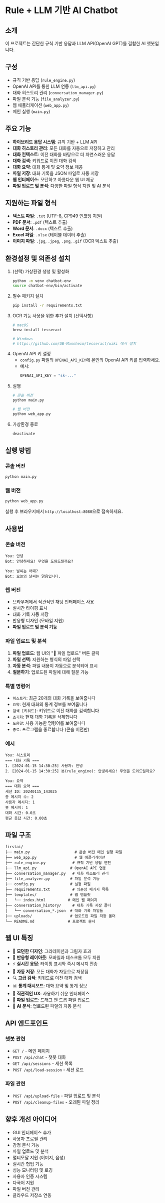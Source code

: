 # Rule + LLM 기반 AI Chatbot

## 소개
이 프로젝트는 간단한 규칙 기반 응답과 LLM API(OpenAI GPT)를 결합한 AI 챗봇입니다.

## 구성
- 규칙 기반 응답 (`rule_engine.py`)
- OpenAI API를 통한 LLM 연동 (`llm_api.py`)
- 대화 히스토리 관리 (`conversation_manager.py`)
- 파일 분석 기능 (`file_analyzer.py`)
- 웹 애플리케이션 (`web_app.py`)
- 메인 실행 (`main.py`)

## 주요 기능
- **하이브리드 응답 시스템**: 규칙 기반 + LLM API
- **대화 히스토리 관리**: 모든 대화를 자동으로 저장하고 관리
- **대화 컨텍스트**: 이전 대화를 바탕으로 더 자연스러운 응답
- **대화 검색**: 키워드로 이전 대화 검색
- **대화 요약**: 대화 통계 및 요약 정보 제공
- **파일 저장**: 대화 기록을 JSON 파일로 자동 저장
- **웹 인터페이스**: 모던하고 아름다운 웹 UI 제공
- **파일 업로드 및 분석**: 다양한 파일 형식 지원 및 AI 분석

## 지원하는 파일 형식
- **텍스트 파일**: `.txt` (UTF-8, CP949 인코딩 지원)
- **PDF 문서**: `.pdf` (텍스트 추출)
- **Word 문서**: `.docx` (텍스트 추출)
- **Excel 파일**: `.xlsx` (테이블 데이터 추출)
- **이미지 파일**: `.jpg`, `.jpeg`, `.png`, `.gif` (OCR 텍스트 추출)

## 환경설정 및 의존성 설치
1. (선택) 가상환경 생성 및 활성화
   ```bash
   python -m venv chatbot-env
   source chatbot-env/bin/activate
   ```
2. 필수 패키지 설치
   ```bash
   pip install -r requirements.txt
   ```
3. OCR 기능 사용을 위한 추가 설치 (선택사항)
   ```bash
   # macOS
   brew install tesseract
   
   # Windows
   # https://github.com/UB-Mannheim/tesseract/wiki 에서 설치
   ```
4. OpenAI API 키 설정
   - `config.py` 파일의 `OPENAI_API_KEY`에 본인의 OpenAI API 키를 입력하세요.
   - 예시:
     ```python
     OPENAI_API_KEY = "sk-..."
     ```
5. 실행
   ```bash
   # 콘솔 버전
   python main.py
   
   # 웹 버전
   python web_app.py
   ```     
6. 가상환경 종료
   ```bash
   deactivate
   ```

## 실행 방법

### 콘솔 버전
```bash
python main.py
```

### 웹 버전
```bash
python web_app.py
```
실행 후 브라우저에서 `http://localhost:8080`으로 접속하세요.

## 사용법

### 콘솔 버전
```
You: 안녕
Bot: 안녕하세요! 무엇을 도와드릴까요?

You: 날씨는 어때?
Bot: 오늘의 날씨는 맑음입니다.
```

### 웹 버전
- 브라우저에서 직관적인 채팅 인터페이스 사용
- 실시간 타이핑 표시
- 대화 기록 자동 저장
- 반응형 디자인 (모바일 지원)
- **파일 업로드 및 분석 기능**

### 파일 업로드 및 분석
1. **파일 업로드**: 웹 UI의 "📁 파일 업로드" 버튼 클릭
2. **파일 선택**: 지원하는 형식의 파일 선택
3. **자동 분석**: 파일 내용이 자동으로 분석되어 표시
4. **질문하기**: 업로드된 파일에 대해 질문 가능

### 특별 명령어
- `히스토리`: 최근 20개의 대화 기록을 보여줍니다
- `요약`: 현재 대화의 통계 정보를 보여줍니다
- `검색 [키워드]`: 키워드로 이전 대화를 검색합니다
- `초기화`: 현재 대화 기록을 삭제합니다
- `도움말`: 사용 가능한 명령어를 보여줍니다
- `종료`: 프로그램을 종료합니다 (콘솔 버전만)

### 예시
```
You: 히스토리
=== 대화 기록 ===
1. [2024-01-15 14:30:25] 사용자: 안녕
2. [2024-01-15 14:30:25] 봇(rule_engine): 안녕하세요! 무엇을 도와드릴까요?

You: 요약
=== 대화 요약 ===
세션 ID: 20240115_143025
총 메시지 수: 2
사용자 메시지: 1
봇 메시지: 1
대화 시간: 0.0초
평균 응답 시간: 0.00초
```

## 파일 구조
```
firstai/
├── main.py                    # 콘솔 버전 메인 실행 파일
├── web_app.py                 # 웹 애플리케이션
├── rule_engine.py            # 규칙 기반 응답 엔진
├── llm_api.py               # OpenAI API 연동
├── conversation_manager.py   # 대화 히스토리 관리
├── file_analyzer.py         # 파일 분석 기능
├── config.py                # 설정 파일
├── requirements.txt          # 의존성 패키지 목록
├── templates/               # 웹 템플릿
│   └── index.html          # 메인 웹 페이지
├── conversation_history/     # 대화 기록 저장 폴더
│   └── conversation_*.json  # 대화 기록 파일들
├── uploads/                 # 업로드된 파일 저장 폴더
└── README.md               # 프로젝트 문서
```

## 웹 UI 특징
- 🎨 **모던한 디자인**: 그라데이션과 그림자 효과
- 📱 **반응형 레이아웃**: 모바일과 데스크톱 모두 지원
- ⚡ **실시간 응답**: 타이핑 표시와 즉시 메시지 전송
- 💾 **자동 저장**: 모든 대화가 자동으로 저장됨
- 🔍 **고급 검색**: 키워드로 이전 대화 검색
- 📊 **통계 대시보드**: 대화 요약 및 통계 정보
- 🎯 **직관적인 UX**: 사용하기 쉬운 인터페이스
- 📁 **파일 업로드**: 드래그 앤 드롭 파일 업로드
- 🤖 **AI 분석**: 업로드된 파일의 자동 분석

## API 엔드포인트

### 챗봇 관련
- `GET /` - 메인 페이지
- `POST /api/chat` - 챗봇 대화
- `GET /api/sessions` - 세션 목록
- `POST /api/load-session` - 세션 로드

### 파일 관련
- `POST /api/upload-file` - 파일 업로드 및 분석
- `POST /api/cleanup-files` - 오래된 파일 정리

## 향후 개선 아이디어
- GUI 인터페이스 추가
- 사용자 프로필 관리
- 감정 분석 기능
- 파일 업로드 및 분석
- 멀티모달 지원 (이미지, 음성)
- 실시간 협업 기능
- 성능 모니터링 및 로깅
- 사용자 인증 시스템
- 다국어 지원
- 파일 버전 관리
- 클라우드 저장소 연동

